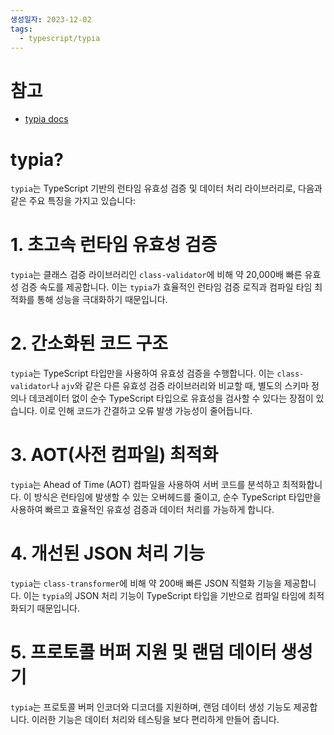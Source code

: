 ```yaml
---
생성일자: 2023-12-02
tags:
  - typescript/typia
---
```



# 참고
- [typia docs](https://typia.io/docs/)

# typia?

`typia`는 TypeScript 기반의 런타임 유효성 검증 및 데이터 처리 라이브러리로, 다음과 같은 주요 특징을 가지고 있습니다:

# 1. 초고속 런타임 유효성 검증

`typia`는 클래스 검증 라이브러리인 `class-validator`에 비해 약 20,000배 빠른 유효성 검증 속도를 제공합니다. 이는 `typia`가 효율적인 런타임 검증 로직과 컴파일 타임 최적화를 통해 성능을 극대화하기 때문입니다.

# 2. 간소화된 코드 구조

`typia`는 TypeScript 타입만을 사용하여 유효성 검증을 수행합니다. 이는 `class-validator`나 `ajv`와 같은 다른 유효성 검증 라이브러리와 비교할 때, 별도의 스키마 정의나 데코레이터 없이 순수 TypeScript 타입으로 유효성을 검사할 수 있다는 장점이 있습니다. 이로 인해 코드가 간결하고 오류 발생 가능성이 줄어듭니다.

# 3. AOT(사전 컴파일) 최적화

`typia`는 Ahead of Time (AOT) 컴파일을 사용하여 서버 코드를 분석하고 최적화합니다. 이 방식은 런타임에 발생할 수 있는 오버헤드를 줄이고, 순수 TypeScript 타입만을 사용하여 빠르고 효율적인 유효성 검증과 데이터 처리를 가능하게 합니다.

# 4. 개선된 JSON 처리 기능

`typia`는 `class-transformer`에 비해 약 200배 빠른 JSON 직렬화 기능을 제공합니다. 이는 `typia`의 JSON 처리 기능이 TypeScript 타입을 기반으로 컴파일 타임에 최적화되기 때문입니다.

# 5. 프로토콜 버퍼 지원 및 랜덤 데이터 생성기

`typia`는 프로토콜 버퍼 인코더와 디코더를 지원하며, 랜덤 데이터 생성 기능도 제공합니다. 이러한 기능은 데이터 처리와 테스팅을 보다 편리하게 만들어 줍니다.

